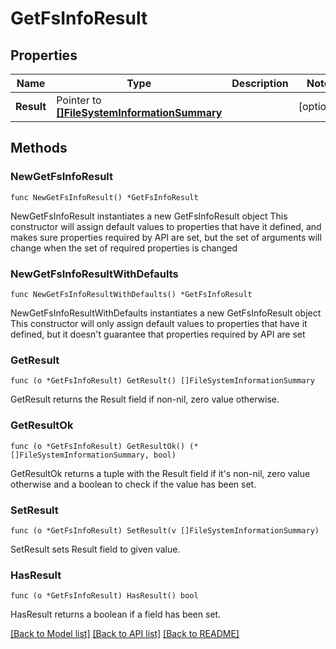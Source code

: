 # GetFsInfoResult

## Properties

Name | Type | Description | Notes
------------ | ------------- | ------------- | -------------
**Result** | Pointer to [**[]FileSystemInformationSummary**](FileSystemInformationSummary.md) |  | [optional] 

## Methods

### NewGetFsInfoResult

`func NewGetFsInfoResult() *GetFsInfoResult`

NewGetFsInfoResult instantiates a new GetFsInfoResult object
This constructor will assign default values to properties that have it defined,
and makes sure properties required by API are set, but the set of arguments
will change when the set of required properties is changed

### NewGetFsInfoResultWithDefaults

`func NewGetFsInfoResultWithDefaults() *GetFsInfoResult`

NewGetFsInfoResultWithDefaults instantiates a new GetFsInfoResult object
This constructor will only assign default values to properties that have it defined,
but it doesn't guarantee that properties required by API are set

### GetResult

`func (o *GetFsInfoResult) GetResult() []FileSystemInformationSummary`

GetResult returns the Result field if non-nil, zero value otherwise.

### GetResultOk

`func (o *GetFsInfoResult) GetResultOk() (*[]FileSystemInformationSummary, bool)`

GetResultOk returns a tuple with the Result field if it's non-nil, zero value otherwise
and a boolean to check if the value has been set.

### SetResult

`func (o *GetFsInfoResult) SetResult(v []FileSystemInformationSummary)`

SetResult sets Result field to given value.

### HasResult

`func (o *GetFsInfoResult) HasResult() bool`

HasResult returns a boolean if a field has been set.


[[Back to Model list]](../README.md#documentation-for-models) [[Back to API list]](../README.md#documentation-for-api-endpoints) [[Back to README]](../README.md)


